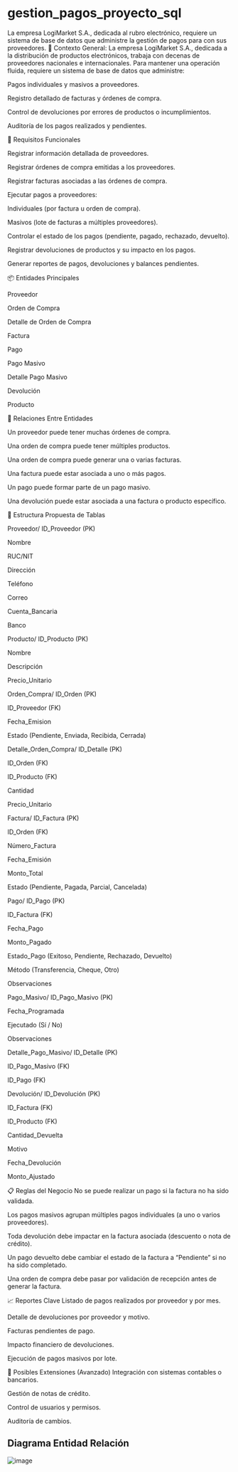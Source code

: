 # gestion_pagos_proyecto_sql
La empresa LogiMarket S.A., dedicada al rubro electrónico, requiere un sistema de base de datos que administre la gestión de pagos para con sus proveedores.
🏢 Contexto General: La empresa LogiMarket S.A., dedicada a la distribución de productos electrónicos, trabaja con decenas de proveedores nacionales e internacionales. Para mantener una operación fluida, requiere un sistema de base de datos que administre:

Pagos individuales y masivos a proveedores.

Registro detallado de facturas y órdenes de compra.

Control de devoluciones por errores de productos o incumplimientos.

Auditoría de los pagos realizados y pendientes.

🎯 Requisitos Funcionales

Registrar información detallada de proveedores.

Registrar órdenes de compra emitidas a los proveedores.

Registrar facturas asociadas a las órdenes de compra.

Ejecutar pagos a proveedores:

Individuales (por factura u orden de compra).

Masivos (lote de facturas a múltiples proveedores).

Controlar el estado de los pagos (pendiente, pagado, rechazado, devuelto).

Registrar devoluciones de productos y su impacto en los pagos.

Generar reportes de pagos, devoluciones y balances pendientes.

📦 Entidades Principales

Proveedor

Orden de Compra

Detalle de Orden de Compra

Factura

Pago

Pago Masivo

Detalle Pago Masivo

Devolución

Producto

🔄 Relaciones Entre Entidades

Un proveedor puede tener muchas órdenes de compra.

Una orden de compra puede tener múltiples productos.

Una orden de compra puede generar una o varias facturas.

Una factura puede estar asociada a uno o más pagos.

Un pago puede formar parte de un pago masivo.

Una devolución puede estar asociada a una factura o producto específico.

🧱 Estructura Propuesta de Tablas

Proveedor/
ID_Proveedor (PK)

Nombre

RUC/NIT

Dirección

Teléfono

Correo

Cuenta_Bancaria

Banco

Producto/
ID_Producto (PK)

Nombre

Descripción

Precio_Unitario

Orden_Compra/
ID_Orden (PK)

ID_Proveedor (FK)

Fecha_Emision

Estado (Pendiente, Enviada, Recibida, Cerrada)

Detalle_Orden_Compra/
ID_Detalle (PK)

ID_Orden (FK)

ID_Producto (FK)

Cantidad

Precio_Unitario

Factura/
ID_Factura (PK)

ID_Orden (FK)

Número_Factura

Fecha_Emisión

Monto_Total

Estado (Pendiente, Pagada, Parcial, Cancelada)

Pago/
ID_Pago (PK)

ID_Factura (FK)

Fecha_Pago

Monto_Pagado

Estado_Pago (Exitoso, Pendiente, Rechazado, Devuelto)

Método (Transferencia, Cheque, Otro)

Observaciones

Pago_Masivo/
ID_Pago_Masivo (PK)

Fecha_Programada

Ejecutado (Sí / No)

Observaciones

Detalle_Pago_Masivo/
ID_Detalle (PK)

ID_Pago_Masivo (FK)

ID_Pago (FK)

Devolución/
ID_Devolución (PK)

ID_Factura (FK)

ID_Producto (FK)

Cantidad_Devuelta

Motivo

Fecha_Devolución

Monto_Ajustado

📋 Reglas del Negocio
No se puede realizar un pago si la factura no ha sido validada.

Los pagos masivos agrupan múltiples pagos individuales (a uno o varios proveedores).

Toda devolución debe impactar en la factura asociada (descuento o nota de crédito).

Un pago devuelto debe cambiar el estado de la factura a “Pendiente” si no ha sido completado.

Una orden de compra debe pasar por validación de recepción antes de generar la factura.

📈 Reportes Clave
Listado de pagos realizados por proveedor y por mes.

Detalle de devoluciones por proveedor y motivo.

Facturas pendientes de pago.

Impacto financiero de devoluciones.

Ejecución de pagos masivos por lote.

🧠 Posibles Extensiones (Avanzado)
Integración con sistemas contables o bancarios.

Gestión de notas de crédito.

Control de usuarios y permisos.

Auditoría de cambios.


## Diagrama Entidad Relación


![image](https://github.com/user-attachments/assets/c3fec1cc-9033-4918-b0ea-7cebec925034)



